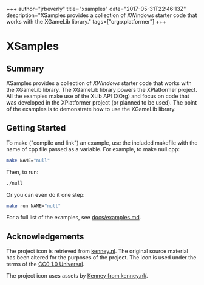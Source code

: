 +++
author="jrbeverly"
title="xsamples"
date="2017-05-31T22:46:13Z"
description="XSamples provides a collection of XWindows starter code that works with the XGameLib library."
tags=["org:xplatformer"]
+++

# XSamples

## Summary

XSamples provides a collection of *XWindows* starter code that works with the XGameLib library. The XGameLib library powers the XPlatformer project. All the examples make use of the XLib API (XOrg) and focus on code that was developed in the XPlatformer project (or planned to be used). The point of the examples is to demonstrate how to use the XGameLib library.

## Getting Started

To make ("compile and link") an example, use the included makefile with
the name of cpp file passed as a variable. For example, to make null.cpp:

```bash
make NAME="null"
```

Then, to run:

```bash
./null
```

Or you can even do it one step:

```bash
make run NAME="null"
```

For a full list of the examples, see [docs/examples.md](docs/examples.md).

## Acknowledgements

The project icon is retrieved from [kenney.nl](docs/icon/icon.json). The original source material has been altered for the purposes of the project. The icon is used under the terms of the [CC0 1.0 Universal](https://creativecommons.org/publicdomain/zero/1.0/).

The project icon uses assets by [Kenney from kenney.nl/](http://kenney.nl/assets/platformer-art-deluxe).